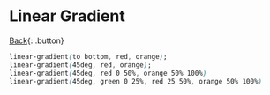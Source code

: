 # Linear Gradient

[Back](../../index.md){: .button}

```css
linear-gradient(to bottom, red, orange);
linear-gradient(45deg, red, orange);
linear-gradient(45deg, red 0 50%, orange 50% 100%)
linear-gradient(45deg, green 0 25%, red 25 50%, orange 50% 100%)
```
